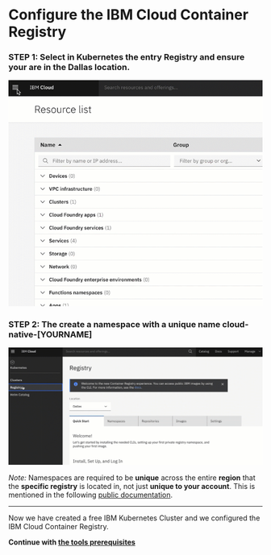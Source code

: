 # Configure the IBM Cloud Container Registry

### STEP 1: Select in **Kubernetes** the entry **Registry** and ensure your are in the **Dallas location**.

![Select in Kubernetes the entry Registry](../../images/ibmcloud-configure-container-registry-1.gif)

### STEP 2: The create a namespace with a unique name cloud-native-[YOURNAME]

![The create a namespace with a unique name cloud-native](images/ibmcloud-configure-container-registry-2.gif)

_Note:_ Namespaces are required to be **unique** across the entire **region** that the **specific registry** is located in, not just **unique to your account**. This is mentioned in the following [public documentation](https://cloud.ibm.com/docs/services/Registry?topic=registry-getting-started#gs_registry_namespace_add).

---

Now we have created a free IBM Kubernetes Cluster and we configured the IBM Cloud Container Registry.

__Continue with [the tools prerequisites](./1-prereqs.md#tools)__ 
